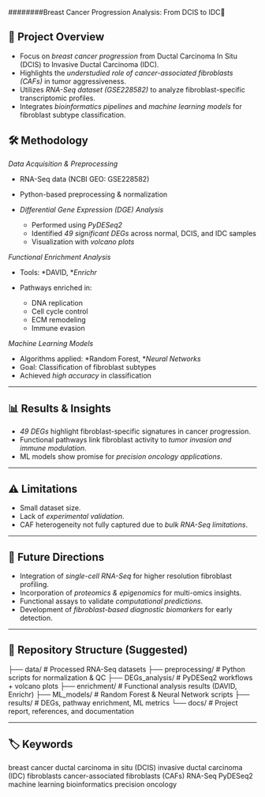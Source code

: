########Breast Cancer Progression Analysis: From DCIS to IDC🧬

## 📌 Project Overview

* Focus on *breast cancer progression* from Ductal Carcinoma In Situ (DCIS) to Invasive Ductal Carcinoma (IDC).
* Highlights the *understudied role of cancer-associated fibroblasts (CAFs)* in tumor aggressiveness.
* Utilizes *RNA-Seq dataset (GSE228582)* to analyze fibroblast-specific transcriptomic profiles.
* Integrates *bioinformatics pipelines* and *machine learning models* for fibroblast subtype classification.

## 🛠️ Methodology
 *Data Acquisition & Preprocessing*

  * RNA-Seq data (NCBI GEO: GSE228582)
  * Python-based preprocessing & normalization

* *Differential Gene Expression (DGE) Analysis*

  * Performed using *PyDESeq2*
  * Identified *49 significant DEGs* across normal, DCIS, and IDC samples
  * Visualization with *volcano plots*

 *Functional Enrichment Analysis*

  * Tools: *DAVID, **Enrichr*
  * Pathways enriched in:

    * DNA replication
    * Cell cycle control
    * ECM remodeling
    * Immune evasion

 *Machine Learning Models*

  * Algorithms applied: *Random Forest, **Neural Networks*
  * Goal: Classification of fibroblast subtypes
  * Achieved *high accuracy* in classification

---

## 📊 Results & Insights

* *49 DEGs* highlight fibroblast-specific signatures in cancer progression.
* Functional pathways link fibroblast activity to *tumor invasion and immune modulation*.
* ML models show promise for *precision oncology applications*.

---

## ⚠️ Limitations

* Small dataset size.
* Lack of *experimental validation*.
* CAF heterogeneity not fully captured due to *bulk RNA-Seq limitations*.

---

## 🚀 Future Directions

* Integration of *single-cell RNA-Seq* for higher resolution fibroblast profiling.
* Incorporation of *proteomics & epigenomics* for multi-omics insights.
* Functional assays to validate *computational predictions*.
* Development of *fibroblast-based diagnostic biomarkers* for early detection.

---

## 📂 Repository Structure (Suggested)


├── data/                # Processed RNA-Seq datasets
├── preprocessing/       # Python scripts for normalization & QC
├── DEGs_analysis/       # PyDESeq2 workflows + volcano plots
├── enrichment/          # Functional analysis results (DAVID, Enrichr)
├── ML_models/           # Random Forest & Neural Network scripts
├── results/             # DEGs, pathway enrichment, ML metrics
└── docs/                # Project report, references, and documentation


---

## 🏷️ Keywords

breast cancer ductal carcinoma in situ (DCIS) invasive ductal carcinoma (IDC)
fibroblasts cancer-associated fibroblasts (CAFs) RNA-Seq PyDESeq2
machine learning bioinformatics precision oncology
